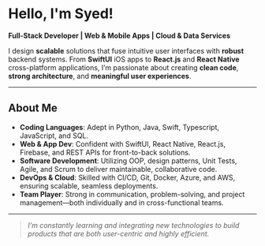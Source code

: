 # Hello, I'm Syed!
**Full-Stack Developer | Web & Mobile Apps | Cloud & Data Services**

I design **scalable** solutions that fuse intuitive user interfaces with **robust** backend systems. From **SwiftUI** iOS apps to **React.js** and **React Native** cross-platform applications, I’m passionate about creating **clean code**, **strong architecture**, and **meaningful user experiences**.

---

## About Me
- **Coding Languages**: Adept in Python, Java, Swift, Typescript, JavaScript, and SQL.
- **Web & App Dev**: Confident with SwiftUI, React Native, React.js, Firebase, and REST APIs for front-to-back solutions.
- **Software Development**: Utilizing OOP, design patterns, Unit Tests, Agile, and Scrum to deliver maintainable, collaborative code.
- **DevOps & Cloud**: Skilled with CI/CD, Git, Docker, Azure, and AWS, ensuring scalable, seamless deployments.
- **Team Player**: Strong in communication, problem-solving, and project management—both individually and in cross-functional teams.

---

> *I’m constantly learning and integrating new technologies to build products that are both user-centric and highly efficient.*

